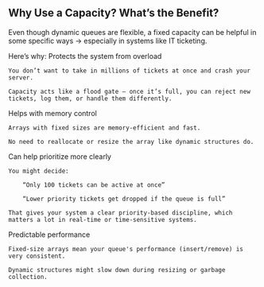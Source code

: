 ## Why Use a Capacity? What’s the Benefit?

Even though dynamic queues are flexible, a fixed capacity can be helpful in some specific ways -> especially in systems like IT ticketing.

Here’s why:
Protects the system from overload

    You don’t want to take in millions of tickets at once and crash your server.

    Capacity acts like a flood gate — once it’s full, you can reject new tickets, log them, or handle them differently.

Helps with memory control

    Arrays with fixed sizes are memory-efficient and fast.

    No need to reallocate or resize the array like dynamic structures do.

Can help prioritize more clearly

    You might decide:

        “Only 100 tickets can be active at once”

        “Lower priority tickets get dropped if the queue is full”

    That gives your system a clear priority-based discipline, which matters a lot in real-time or time-sensitive systems.

Predictable performance

    Fixed-size arrays mean your queue's performance (insert/remove) is very consistent.

    Dynamic structures might slow down during resizing or garbage collection.